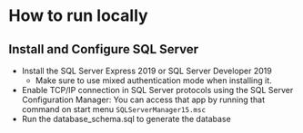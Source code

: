 
# How to run locally

## Install and Configure SQL Server
* Install the SQL Server Express 2019 or SQL Server Developer 2019
  - Make sure to use mixed authentication mode when installing it.
* Enable TCP/IP connection in SQL Server protocols using the SQL Server Configuration Manager:  You can access that app by running that command on start menu `SQLServerManager15.msc`
* Run the database_schema.sql to generate the database



